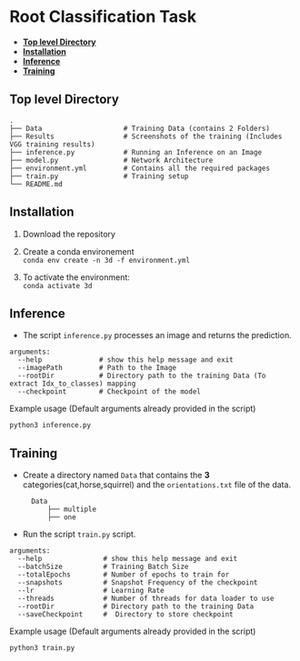 # Root Classification Task #


* [**Top level Directory**](#top-level-directory)
* [**Installation**](#installation)
* [**Inference**](#inference)
* [**Training**](#training)

## Top level Directory

    .
    ├── Data                    # Training Data (contains 2 Folders)
    ├── Results                 # Screenshots of the training (Includes VGG training results)
    ├── inference.py            # Running an Inference on an Image
    ├── model.py                # Network Architecture
    ├── environment.yml         # Contains all the required packages
    ├── train.py                # Training setup
    └── README.md


## Installation

1. Download the repository<br>

2. Create a conda environement<br>
  `conda env create -n 3d -f environment.yml`

3. To activate the environment:<br>
  `conda activate 3d`


## Inference

* The script `inference.py` processes an image and returns the prediction.
```
arguments:
  --help              # show this help message and exit
  --imagePath         # Path to the Image
  --rootDir           # Directory path to the training Data (To extract Idx_to_classes) mapping
  --checkpoint        # Checkpoint of the model
```

Example usage (Default arguments already provided in the script)         

```
python3 inference.py
```

## Training

* Create a directory named `Data` that contains the **3** categories(cat,horse,squirrel) and the `orientations.txt` file of the data.

        Data                              
            ├── multiple   
            ├── one     

            
* Run the script `train.py` script.

```
arguments:
  --help               # show this help message and exit
  --batchSize          # Training Batch Size
  --totalEpochs        # Number of epochs to train for
  --snapshots          # Snapshot Frequency of the checkpoint
  --lr                 # Learning Rate
  --threads            # Number of threads for data loader to use
  --rootDir            # Directory path to the training Data
  --saveCheckpoint     #  Directory to store checkpoint

```

Example usage (Default arguments already provided in the script)           

```
python3 train.py  
```

